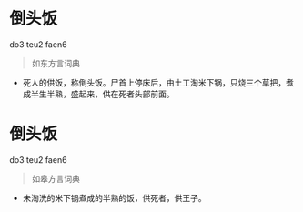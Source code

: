 # 倒头饭
do3 teu2 faen6
> 如东方言词典
- 死人的供饭，称倒头饭。尸首上停床后，由土工淘米下锅，只烧三个草把，煮成半生半熟，盛起来，供在死者头部前面。

# 倒头饭
do3 teu2 faen6
> 如皋方言词典
- 未淘洗的米下锅煮成的半熟的饭，供死者，供王子。
